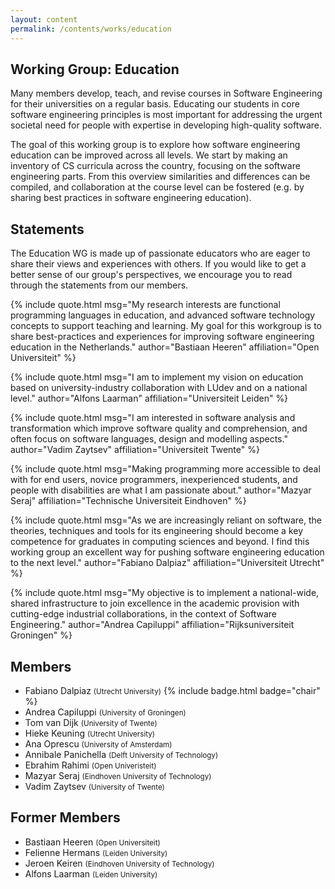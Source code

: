 ```yaml
---
layout: content
permalink: /contents/works/education
---
```


## Working Group: Education

Many members develop, teach, and revise courses in Software Engineering for their universities on a regular basis. Educating our students in core software engineering principles is most important for addressing the urgent societal need for people with expertise in developing high-quality software.

The goal of this working group is to explore how software engineering education can be improved across all levels. We start by making an inventory of CS curricula across the country, focusing on the software engineering parts. From this overview similarities and differences can be compiled, and collaboration at the course level can be fostered (e.g. by sharing best practices in software engineering education).

## Statements

The Education WG is made up of passionate educators who are eager to share their views and experiences with others. If you would like to get a better sense of our group's perspectives, we encourage you to read through the statements from our members.

{% include quote.html 
    msg="My research interests are functional programming languages in education, and advanced software technology concepts to support teaching and learning. My goal for this workgroup is to share best-practices and experiences for improving software engineering education in the Netherlands."
    author="Bastiaan Heeren" 
    affiliation="Open Universiteit"
%}

{% include quote.html 
    msg="I am to implement my vision on education based on university-industry collaboration with LUdev and on a national level."
    author="Alfons Laarman" 
    affiliation="Universiteit Leiden"
%}

{% include quote.html 
    msg="I am interested in software analysis and transformation which improve software quality and comprehension, and often focus on software languages, design and modelling aspects."
    author="Vadim Zaytsev" 
    affiliation="Universiteit Twente"
%}

{% include quote.html 
    msg="Making programming more accessible to deal with for end users, novice programmers, inexperienced students, and people with disabilities are what I am passionate about."
    author="Mazyar Seraj" 
    affiliation="Technische Universiteit Eindhoven"
%}

{% include quote.html 
    msg="As we are increasingly reliant on software, the theories, techniques and tools for its engineering should become a key competence for graduates in computing sciences and beyond. I find this working group an excellent way for pushing software engineering education to the next level."
    author="Fabiano Dalpiaz" 
    affiliation="Universiteit Utrecht"
%}

{% include quote.html 
    msg="My objective is to implement a national-wide, shared infrastructure to join excellence in the academic provision with cutting-edge industrial collaborations, in the context of Software Engineering."
    author="Andrea Capiluppi" 
    affiliation="Rijksuniversiteit Groningen"
%}

## Members

* Fabiano Dalpiaz <span style="font-size: smaller;">(Utrecht University)</span> {% include badge.html badge="chair" %}
* Andrea Capiluppi <span style="font-size: smaller;">(University of Groningen)</span>
* Tom van Dijk <span style="font-size: smaller;">(University of Twente)</span>
* Hieke Keuning <span style="font-size: smaller;">(Utrecht University)</span>
* Ana Oprescu <span style="font-size: smaller;">(University of Amsterdam)</span>
* Annibale Panichella <span style="font-size: smaller;">(Delft University of Technology)</span>
* Ebrahim Rahimi <span style="font-size: smaller;">(Open Univeristeit)</span>
* Mazyar Seraj <span style="font-size: smaller;">(Eindhoven University of Technology)</span>
* Vadim Zaytsev <span style="font-size: smaller;">(University of Twente)</span>

## Former Members

* Bastiaan Heeren <span style="font-size: smaller;">(Open Universiteit)</span>
* Felienne Hermans <span style="font-size: smaller;">(Leiden University)</span>
* Jeroen Keiren <span style="font-size: smaller;">(Eindhoven University of Technology)</span>
* Alfons Laarman <span style="font-size: smaller;">(Leiden University)</span>
